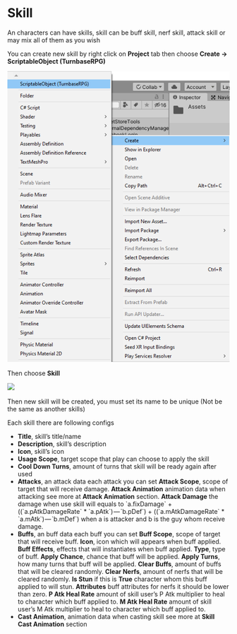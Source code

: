 # Skill

An characters can have skills, skill can be buff skill, nerf skill, attack skill or may mix all of them as you wish

You can create new skill by right click on **Project** tab then choose **Create -> ScriptableObject (TurnbaseRPG)**

![](../images/CreateScriptableObject.png)

Then choose **Skill**

![](../images/0cUu7emT4JMc_S_lA.png)

Then new skill will be created, you must set its name to be unique (Not be the same as another skills)

Each skill there are following configs

*   **Title**, skill’s title/name
*   **Description**, skill’s description
*   **Icon**, skill’s icon
*   **Usage Scope**, target scope that play can choose to apply the skill
*   **Cool Down Turns**, amount of turns that skill will be ready again after used
*   **Attacks**, an attack data each attack you can set **Attack Scope**, scope of target that will receive damage. **Attack Animation** animation data when attacking see more at **Attack Animation** section. **Attack Damage** the damage when use skill will equals to \`a.fixDamage\` + ((\`a.pAtkDamageRate\` \* \`a.pAtk\`) — \`b.pDef\`) + ((\`a.mAtkDamageRate\` \* \`a.mAtk\`) — \`b.mDef\`) when a is attacker and b is the guy whom receive damage.
*   **Buffs**, an buff data each buff you can set **Buff Scope**, scope of target that will receive buff. **Icon**, icon which will appears when buff applied. **Buff Effects**, effects that will instantiates when buff applied. **Type**, type of buff. **Apply Chance**, chance that buff will be applied. **Apply Turns**, how many turns that buff will be applied. **Clear Buffs**, amount of buffs that will be cleared randomly. **Clear Nerfs**, amount of nerfs that will be cleared randomly. **Is Stun** if this is **True** character whom this buff applied to will stun. **Attributes** buff attributes for nerfs it should be lower than zero. **P Atk Heal Rate** amount of skill user’s P Atk multiplier to heal to character which buff applied to. **M Atk Heal Rate** amount of skill user’s M Atk multiplier to heal to character which buff applied to.
*   **Cast Animation**, animation data when casting skill see more at **Skill Cast Animation** section